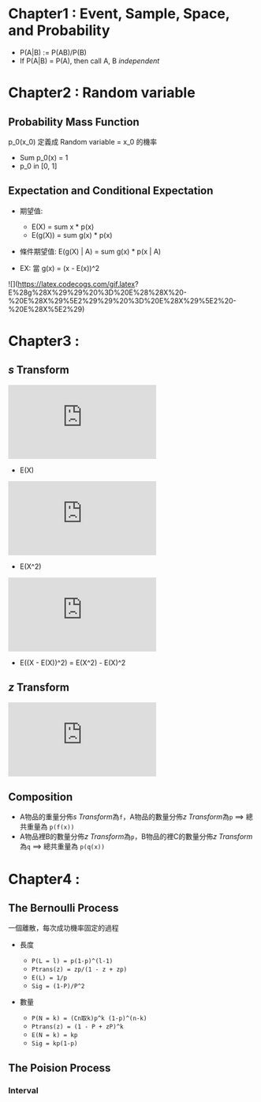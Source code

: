 # Chapter1 : Event, Sample, Space, and Probability

* P(A|B) := P(AB)/P(B)
* If P(A|B) = P(A), then call A, B *independent*

# Chapter2 : Random variable

## Probability Mass Function

p_0(x_0) 定義成 Random variable = x_0 的機率

* Sum p_0(x) = 1
* p_0 in [0, 1]

## Expectation and Conditional Expectation

* 期望值: 
    * E(X) = sum x * p(x)
    * E(g(X)) = sum g(x) * p(x)

* 條件期望值: E(g(X) | A) = sum g(x) * p(x | A)

* EX: 當 g(x) = (x - E(x))^2

![](https://latex.codecogs.com/gif.latex?
E%28g%28X%29%29%20%3D%20E%28%28X%20-%20E%28X%29%5E2%29%29%20%3D%20E%28X%29%5E2%20-%20E%28X%5E2%29)

# Chapter3 : 

## *s* Transform

![](https://latex.codecogs.com/gif.latex?f_x%5ET%28s%29%20%3D%20E%28e%5E%7B-sx%7D%29%20%3D%20%5Cint_%7B-%5Cinfty%7D%5E%7B%5Cinfty%7De%5E%7B-sx%7Df%28x%29%5Cmathrm%7Bd%7Dx)

* E(X)

![](https://latex.codecogs.com/gif.latex?E%28x%29%20%3D%20-%20%5Cleft%5B%20%5Cfrac%7B%5Cmathrm%7Bd%7D%20f_x%5ET%28s%29%7D%7B%5Cmathrm%7Bd%7D%20s%7D%20%5Cright%5D_%7Bx%20%3D%200%7D)

* E(X^2)

![](https://latex.codecogs.com/gif.latex?E%28x%5E2%29%20%3D%20%5Cleft%5B%20%5Cfrac%7B%5Cmathrm%7Bd%5E2%7D%20f_x%5ET%28s%29%7D%7B%5Cmathrm%7Bd%7D%20s%5E2%7D%20%5Cright%5D_%7Bx%20%3D%200%7D)

* E((X - E(X))^2) = E(X^2) - E(X)^2


## *z* Transform

![](https://latex.codecogs.com/gif.latex?p_x%5ET%28z%29%20%3D%20E%28z%5Ex%29%20%3D%20%5Csum%20z%5Ex%20p%28x%29)

## Composition

* A物品的重量分佈*s Transform*為`f`，A物品的數量分佈*z Transform*為`p` ==> 總共重量為 `p(f(x))`
* A物品裡B的數量分佈*z Transform*為`p`，B物品的裡C的數量分佈*z Transform*為`q` ==> 總共重量為 `p(q(x))`

# Chapter4 :

## The Bernoulli Process

一個離散，每次成功機率固定的過程

* 長度

    - `P(L = l) = p(1-p)^(l-1)`
    - `Ptrans(z) = zp/(1 - z + zp)`
    - `E(L) = 1/p`
    - `Sig = (1-P)/P^2`

* 數量
    
    - `P(N = k) = (Cn取k)p^k (1-p)^(n-k)`
    - `Ptrans(z) = (1 - P + zP)^k`
    - `E(N = k) = kp`
    - `Sig = kp(1-p)`

## The Poision Process

### Interval
